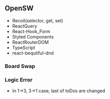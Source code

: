 ## OpenSW
- Recoil(selector, get, set)
- ReactQuery
- React-Hook_Form
- Styled Components
- ReactRouterDOM
- TypeScript
- react-bequtiful-dnd

### Board Swap

### Logic Error
- In 1->3, 3->1 case, last of toDos are changed